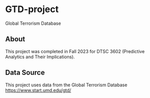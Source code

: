 # GTD-project
Global Terrorism Database

## About
This project was completed in Fall 2023 for DTSC 3602 (Predictive Analytics and Their Implications).

## Data Source
This project uses data from the Global Terrorism Database
https://www.start.umd.edu/gtd/
